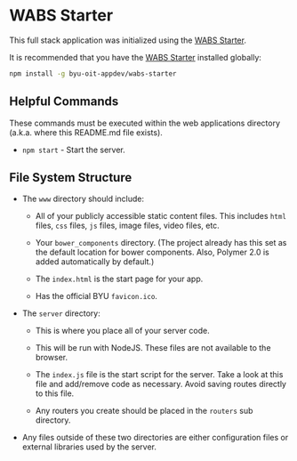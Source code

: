# WABS Starter

This full stack application was initialized using the [WABS Starter](https://github.com/byu-oit-appdev/wabs-starter).

It is recommended that you have the [WABS Starter](https://github.com/byu-oit-appdev/wabs-starter) installed globally:

```sh
npm install -g byu-oit-appdev/wabs-starter
```

## Helpful Commands

These commands must be executed within the web applications directory (a.k.a. where this README.md file exists).

- `npm start` - Start the server. 

## File System Structure

- The `www` directory should include:

    - All of your publicly accessible static content files. This includes `html` files, `css` files, `js` files, image files, video files, etc.
    
    - Your `bower_components` directory. (The project already has this set as the default location for bower components. Also, Polymer 2.0 is added automatically by default.)
    
    - The `index.html` is the start page for your app.
    
    - Has the official BYU `favicon.ico`.
    
- The `server` directory:

    - This is where you place all of your server code.
    
    - This will be run with NodeJS. These files are not available to the browser.
    
    - The `index.js` file is the start script for the server. Take a look at this file and add/remove code as necessary. Avoid saving routes directly to this file.
    
    - Any routers you create should be placed in the `routers` sub directory.
    
- Any files outside of these two directories are either configuration files or external libraries used by the server.
